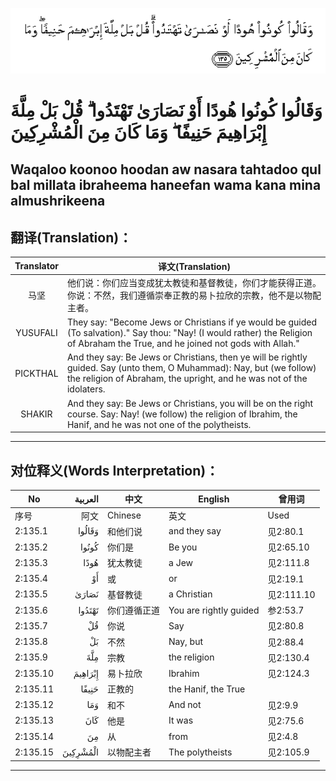 ![002:135](images/002_135.gif)

#   وَقَالُوا كُونُوا هُودًا أَوْ نَصَارَىٰ تَهْتَدُوا ۗ قُلْ بَلْ مِلَّةَ إِبْرَاهِيمَ حَنِيفًا ۖ وَمَا كَانَ مِنَ الْمُشْرِكِينَ 

## Waqaloo koonoo hoodan aw nasara tahtadoo qul bal millata ibraheema haneefan wama kana mina almushrikeena

## 翻译(Translation)：

| Translator | 译文(Translation)                                            |
|:----------:| ------------------------------------------------------------ |
| 马坚       | 他们说：你们应当变成犹太教徒和基督教徒，你们才能获得正道。你说：不然，我们遵循崇奉正教的易卜拉欣的宗教，他不是以物配主者。 |
| YUSUFALI   | They say: "Become Jews or Christians if ye would be guided (To salvation)." Say thou: "Nay! (I would rather) the Religion of Abraham the True, and he joined not gods with Allah." |
| PICKTHAL   | And they say: Be Jews or Christians, then ye will be rightly guided. Say (unto them, O Muhammad): Nay, but (we follow) the religion of Abraham, the upright, and he was not of the idolaters. |
| SHAKIR     | And they say: Be Jews or Christians, you will be on the right course. Say: Nay! (we follow) the religion of Ibrahim, the Hanif, and he was not one of the polytheists. |

---

## 对位释义(Words Interpretation)：

| No       |  العربية | 中文         | English                | 曾用词     |
| -------- | -------: | ------------ | ---------------------- | ---------- |
| 序号     |     阿文 | Chinese      | 英文                   | Used       |
| 2:135.1  |   وَقَالُوا | 和他们说     | and they say           | 见2:80.1   |
| 2:135.2  |    كُونُوا | 你们是       | Be you                 | 见2:65.10  |
| 2:135.3  |     هُودًا | 犹太教徒     | a Jew                  | 见2:111.8  |
| 2:135.4  |       أَوْ | 或           | or                     | 见2:19.1   |
| 2:135.5  |    نَصَارَىٰ | 基督教徒     | a Christian            | 见2:111.10 |
| 2:135.6  |   تَهْتَدُوا | 你们遵循正道 | You are rightly guided | 参2:53.7   |
| 2:135.7  |       قُلْ | 你说         | Say                    | 见2:80.8   |
| 2:135.8  |       بَلْ | 不然         | Nay, but               | 见2:88.4   |
| 2:135.9  |      مِلَّةَ | 宗教         | the religion           | 见2:130.4  |
| 2:135.10 |  إِبْرَاهِيمَ | 易卜拉欣     | Ibrahim                | 见2:124.3  |
| 2:135.11 |    حَنِيفًا | 正教的       | the Hanif, the True    |            |
| 2:135.12 |      وَمَا | 和不         | And not                | 见2:9.9    |
| 2:135.13 |      كَانَ | 他是         | It was                 | 见2:75.6   |
| 2:135.14 |       مِنَ | 从           | from                   | 见2:4.8    |
| 2:135.15 | الْمُشْرِكِينَ | 以物配主者   | The polytheists        | 见2:105.9  |

---
